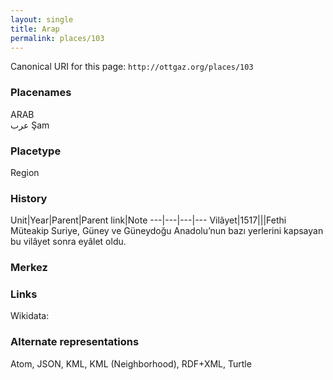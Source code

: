 ```yaml
---
layout: single
title: Arap
permalink: places/103
---
```


Canonical URI for this page:
`http://ottgaz.org/places/103`

### Placenames
ARAB	
عرب	
Şam		
				
### Placetype				
Region			
			
### History	

Unit|Year|Parent|Parent link|Note
---|---|---|--- 
Vilâyet|1517|||Fethi Müteakip Suriye, Güney ve Güneydoğu Anadolu’nun bazı yerlerini kapsayan bu vilâyet sonra eyâlet oldu.																																																																			

### Merkez

### Links
Wikidata: 

### Alternate representations
Atom, JSON, KML, KML (Neighborhood), RDF+XML, Turtle
